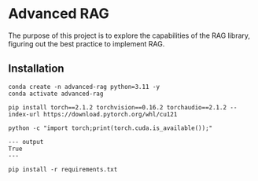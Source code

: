 # Advanced RAG

The purpose of this project is to explore the capabilities of the RAG library, figuring out the best practice to implement RAG.

## Installation

```
conda create -n advanced-rag python=3.11 -y
conda activate advanced-rag
```

```
pip install torch==2.1.2 torchvision==0.16.2 torchaudio==2.1.2 --index-url https://download.pytorch.org/whl/cu121
```

```
python -c "import torch;print(torch.cuda.is_available());"

--- output
True
---
```

```
pip install -r requirements.txt
```
